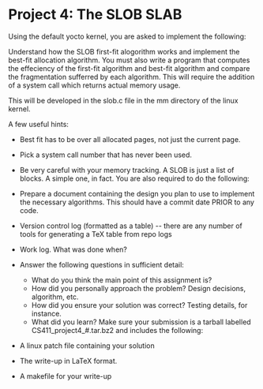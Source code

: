 # Project 4: The SLOB SLAB
Using the default yocto kernel, you are asked to implement the following:

Understand how the SLOB first-fit alogorithm works and implement the best-fit allocation algorithm. You must also write a program that computes the effeciency of the first-fit algorithm and best-fit algorithm and compare the fragmentation sufferred by each algorithm. This will require the addition of a system call which returns actual memory usage.

This will be developed in the slob.c file in the mm directory of the linux kernel.

A few useful hints:

* Best fit has to be over all allocated pages, not just the current page.
* Pick a system call number that has never been used.
* Be very careful with your memory tracking. A SLOB is just a list of blocks. A simple one, in fact.
You are also required to do the following:

* Prepare a document containing the design you plan to use to implement the necessary algorithms. This should have a commit date PRIOR to any code.
* Version control log (formatted as a table) -- there are any number of tools for generating a TeX table from repo logs
* Work log. What was done when?
* Answer the following questions in sufficient detail:
  * What do you think the main point of this assignment is?
  * How did you personally approach the problem? Design decisions, algorithm, etc.
  * How did you ensure your solution was correct? Testing details, for instance.
  * What did you learn?
Make sure your submission is a tarball labelled CS411_project4_#.tar.bz2 and includes the following:

* A linux patch file containing your solution
* The write-up in LaTeX format.
* A makefile for your write-up